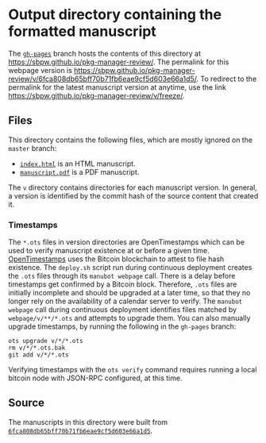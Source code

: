 # Output directory containing the formatted manuscript

The [`gh-pages`](https://github.com/sbpw/pkg-manager-review/tree/gh-pages) branch hosts the contents of this directory at <https://sbpw.github.io/pkg-manager-review/>.
The permalink for this webpage version is <https://sbpw.github.io/pkg-manager-review/v/6fca808db65bff70b71fb6eae9cf5d603e66a1d5/>.
To redirect to the permalink for the latest manuscript version at anytime, use the link <https://sbpw.github.io/pkg-manager-review/v/freeze/>.

## Files

This directory contains the following files, which are mostly ignored on the `master` branch:

+ [`index.html`](index.html) is an HTML manuscript.
+ [`manuscript.pdf`](manuscript.pdf) is a PDF manuscript.

The `v` directory contains directories for each manuscript version.
In general, a version is identified by the commit hash of the source content that created it.

### Timestamps

The `*.ots` files in version directories are OpenTimestamps which can be used to verify manuscript existence at or before a given time.
[OpenTimestamps](https://opentimestamps.org/) uses the Bitcoin blockchain to attest to file hash existence.
The `deploy.sh` script run during continuous deployment creates the `.ots` files through its `manubot webpage` call.
There is a delay before timestamps get confirmed by a Bitcoin block.
Therefore, `.ots` files are initially incomplete and should be upgraded at a later time, so that they no longer rely on the availability of a calendar server to verify.
The `manubot webpage` call during continuous deployment identifies files matched by `webpage/v/**/*.ots` and attempts to upgrade them.
You can also manually upgrade timestamps, by running the following in the `gh-pages` branch:

```shell
ots upgrade v/*/*.ots
rm v/*/*.ots.bak
git add v/*/*.ots
```

Verifying timestamps with the `ots verify` command requires running a local bitcoin node with JSON-RPC configured, at this time.

## Source

The manuscripts in this directory were built from
[`6fca808db65bff70b71fb6eae9cf5d603e66a1d5`](https://github.com/sbpw/pkg-manager-review/commit/6fca808db65bff70b71fb6eae9cf5d603e66a1d5).
